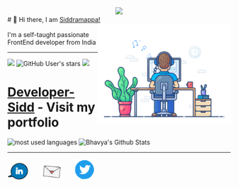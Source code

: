  <div>
  <div align="center"> 
    <img src="https://readme-typing-svg.herokuapp.com?font=Montserrat&color=F7F7F7&size=46&vCenter=true&width=800&lines=+Hola!+I'm+Sidd;+Welcome+to+my+GitHub+Profile"/></div>
# 👋 Hi there, I am <a href="https://mesidd.vercel.app/">Siddramappa!</a> <img align='right' src="focus-animation.gif" height="" width="300" alt="coding cat">

</div>
<br>
I'm a self-taught passionate FrontEnd developer from India

<div>
<hr/>
<!-- <img alt="GitHub followers" src="https://img.shields.io/github/followers/Developer-sidd?label=follow&logo=github&style=flat-square"> -->

![](https://img.shields.io/github/followers/Developer-sidd?label=follow&logo=github&style=flat-square)
![GitHub User's stars](https://img.shields.io/github/stars/Developer-sidd?label=%E2%AD%90GitHub%20stars&style=flat-square)
![](https://komarev.com/ghpvc/?username=Developer-sidd&style=flat-square&color=ff69b4)

</div>

# <h1><a href="https://mesidd.vercel.app/">Developer-Sidd</a> - Visit my portfolio</h1>

<p align="left">
<img src="https://github-readme-stats.vercel.app/api/top-langs?username=Developer-sidd&show_icons=true&locale=en&layout=compact&theme=radical" alt="most used languages" height=160 />
<img src="https://github-readme-stats.vercel.app/api?username=Developer-sidd&show_icons=true&theme=radical&layout=compact" alt="Bhavya's Github Stats" height=160 />
<p>

***



<p align="left">
<a href="https://www.linkedin.com/in/siddharth-r/"><img src="linkedin.gif" width="48"></a>&nbsp;&nbsp;&nbsp;&nbsp;&nbsp;&nbsp;
<a href="mailto:connect@developersidd.com"><img src="email.gif" width="48"></a>&nbsp;&nbsp;&nbsp;&nbsp;&nbsp;&nbsp;
<a href="https://twitter.com/SIDDHARTH_R007"><img src="twitter.gif" width="48"></a>&nbsp;&nbsp;&nbsp;&nbsp;&nbsp;&nbsp;

<!-- <p align="left">
<img src="/.github/icons/typescript.svg" width="60"/>
<img src="/.github/icons/react.png" width="60"/>
<img src="/.github/icons/nodejs.svg" width="60"/>
<img src="/.github/icons/nextjs.svg" width="60"/>
<img src="/.github/icons/sass.svg" width="60"/>
<img src="/.github/icons/expressjs.png" width="60"/>
<img src="/.github/icons/bash.svg" width="60"/>
<img src="/.github/icons/framer.png" width="60"/>
<img src="/.github/icons/mongodb.svg" width="60"/>
<img src="/.github/icons/materialui.svg" width="60"/>
<img src="/.github/icons/bootstrap.svg" width="60"/>
<img src="/.github/icons/vercel.svg" width="60"/>
<img src="/.github/icons/socketio.svg" width="60"/>
<img src="/.github/icons/redux.svg" width="60"/>
</p> -->
